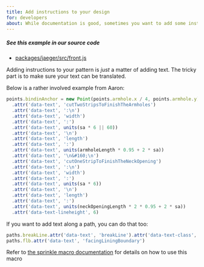 ```yaml
---
title: Add instructions to your design
for: developers
about: While documentation is good, sometimes you want to add some instructions to your design itself
---
```


<Note>

##### See this example in our source code

-   [packages/jaeger/src/front.js](https://github.com/freesewing/freesewing/blob/38d101b0415a4cbf3f9f86e006bd8cb7c43c703b/packages/jaeger/src/front.js#L411)

</Note>

Adding instructions to your pattern is *just* a matter of adding text.
The tricky part is to make sure your text can be translated.

Below is a rather involved example from Aaron:

```js
points.bindinAnchor = new Point(points.armhole.x / 4, points.armhole.y)
  .attr('data-text', 'cutTwoStripsToFinishTheArmholes')
  .attr('data-text', ':\n')
  .attr('data-text', 'width')
  .attr('data-text', ':')
  .attr('data-text', units(sa * 6 || 60))
  .attr('data-text', '\n')
  .attr('data-text', 'length')
  .attr('data-text', ':')
  .attr('data-text', units(armholeLength * 0.95 + 2 * sa))
  .attr('data-text', '\n&#160;\n')
  .attr('data-text', 'cutOneStripToFinishTheNeckOpening')
  .attr('data-text', ':\n')
  .attr('data-text', 'width')
  .attr('data-text', ':')
  .attr('data-text', units(sa * 6))
  .attr('data-text', '\n')
  .attr('data-text', 'length')
  .attr('data-text', ':')
  .attr('data-text', units(neckOpeningLength * 2 * 0.95 + 2 * sa))
  .attr('data-text-lineheight', 6)
```

If you want to add text along a path, you can do that too:

```js
paths.breakLine.attr('data-text', 'breakLine').attr('data-text-class', 'center')
paths.flb.attr('data-text', 'facingLiningBoundary')
```

<Tip>

Refer to [the sprinkle macro documentation](/reference/macros/sprinkle/) for details on how
to use this macro

</Tip>
